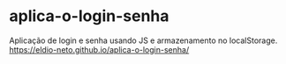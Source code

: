 # aplica-o-login-senha
Aplicação de login e senha usando JS e armazenamento no localStorage.
https://eldio-neto.github.io/aplica-o-login-senha/

